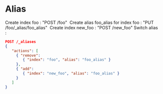 Alias
=====

Create index foo : "POST /foo"​
​
Create alias foo_alias for index foo : "PUT /foo/_alias/foo_alias"​
​
Create index new_foo : "POST /new_foo"​
​
Switch alias :​
​
```json
POST /_aliases​
{​
   "actions": [​
     { "remove": ​
        { "index": "foo", "alias": "foo_alias" }​
     },​
     { "add": ​
        { "index": "new_foo", "alias": "foo_alias" }​
     }​
   ]​
}​
```